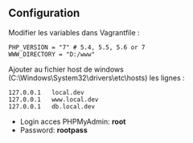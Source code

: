 ## Configuration

Modifier les variables dans Vagrantfile :
```
PHP_VERSION = "7" # 5.4, 5.5, 5.6 or 7
WWW_DIRECTORY = "D:/www"
```
Ajouter au fichier host de windows (C:\Windows\System32\drivers\etc\hosts) les lignes :

```
127.0.0.1	local.dev
127.0.0.1	www.local.dev
127.0.0.1	db.local.dev
```
- Login acces PHPMyAdmin: **root**
- Password: **rootpass**